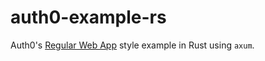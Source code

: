 # auth0-example-rs

Auth0's [Regular Web App](https://auth0.com/docs/quickstart/spa#webapp) style example in Rust using `axum`.

